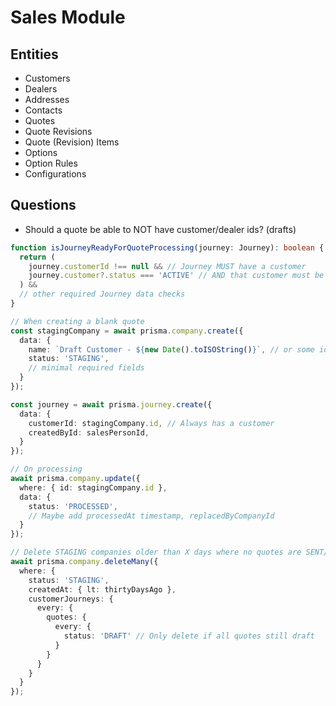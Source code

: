 # Sales Module

## Entities

- Customers
- Dealers
- Addresses
- Contacts
- Quotes
- Quote Revisions
- Quote (Revision) Items
- Options
- Option Rules
- Configurations

## Questions

- Should a quote be able to NOT have customer/dealer ids? (drafts)

```typescript
function isJourneyReadyForQuoteProcessing(journey: Journey): boolean {
  return (
    journey.customerId !== null && // Journey MUST have a customer
    journey.customer?.status === 'ACTIVE' // AND that customer must be ACTIVE (not STAGING)
  ) &&
  // other required Journey data checks
}

// When creating a blank quote
const stagingCompany = await prisma.company.create({
  data: {
    name: `Draft Customer - ${new Date().toISOString()}`, // or some identifier
    status: 'STAGING',
    // minimal required fields
  }
});

const journey = await prisma.journey.create({
  data: {
    customerId: stagingCompany.id, // Always has a customer
    createdById: salesPersonId,
  }
});

// On processing
await prisma.company.update({
  where: { id: stagingCompany.id },
  data: {
    status: 'PROCESSED',
    // Maybe add processedAt timestamp, replacedByCompanyId
  }
});

// Delete STAGING companies older than X days where no quotes are SENT/ACCEPTED
await prisma.company.deleteMany({
  where: {
    status: 'STAGING',
    createdAt: { lt: thirtyDaysAgo },
    customerJourneys: {
      every: {
        quotes: {
          every: {
            status: 'DRAFT' // Only delete if all quotes still draft
          }
        }
      }
    }
  }
});
```
